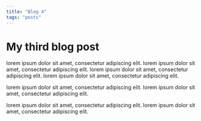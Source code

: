 ```yaml
---
title: "Blog 4"
tags: "posts"
---
```


# My third blog post

lorem ipsum dolor sit amet, consectetur adipiscing elit. lorem ipsum dolor sit amet, consectetur adipiscing elit. lorem ipsum dolor sit amet, consectetur adipiscing elit. lorem ipsum dolor sit amet, consectetur adipiscing elit.

lorem ipsum dolor sit amet, consectetur adipiscing elit. lorem ipsum dolor sit amet, consectetur adipiscing elit.

lorem ipsum dolor sit amet, consectetur adipiscing elit. lorem ipsum dolor sit amet, consectetur adipiscing elit.


